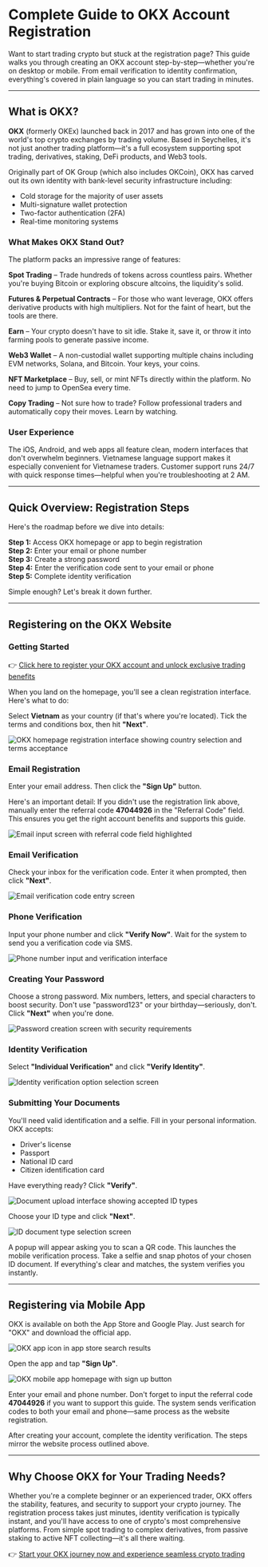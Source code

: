 # Complete Guide to OKX Account Registration

Want to start trading crypto but stuck at the registration page? This guide walks you through creating an OKX account step-by-step—whether you're on desktop or mobile. From email verification to identity confirmation, everything's covered in plain language so you can start trading in minutes.

---

## What is OKX?

**OKX** (formerly OKEx) launched back in 2017 and has grown into one of the world's top crypto exchanges by trading volume. Based in Seychelles, it's not just another trading platform—it's a full ecosystem supporting spot trading, derivatives, staking, DeFi products, and Web3 tools.

Originally part of OK Group (which also includes OKCoin), OKX has carved out its own identity with bank-level security infrastructure including:

- Cold storage for the majority of user assets
- Multi-signature wallet protection
- Two-factor authentication (2FA)
- Real-time monitoring systems

### What Makes OKX Stand Out?

The platform packs an impressive range of features:

**Spot Trading** – Trade hundreds of tokens across countless pairs. Whether you're buying Bitcoin or exploring obscure altcoins, the liquidity's solid.

**Futures & Perpetual Contracts** – For those who want leverage, OKX offers derivative products with high multipliers. Not for the faint of heart, but the tools are there.

**Earn** – Your crypto doesn't have to sit idle. Stake it, save it, or throw it into farming pools to generate passive income.

**Web3 Wallet** – A non-custodial wallet supporting multiple chains including EVM networks, Solana, and Bitcoin. Your keys, your coins.

**NFT Marketplace** – Buy, sell, or mint NFTs directly within the platform. No need to jump to OpenSea every time.

**Copy Trading** – Not sure how to trade? Follow professional traders and automatically copy their moves. Learn by watching.

### User Experience

The iOS, Android, and web apps all feature clean, modern interfaces that don't overwhelm beginners. Vietnamese language support makes it especially convenient for Vietnamese traders. Customer support runs 24/7 with quick response times—helpful when you're troubleshooting at 2 AM.

---

## Quick Overview: Registration Steps

Here's the roadmap before we dive into details:

**Step 1:** Access OKX homepage or app to begin registration  
**Step 2:** Enter your email or phone number  
**Step 3:** Create a strong password  
**Step 4:** Enter the verification code sent to your email or phone  
**Step 5:** Complete identity verification

Simple enough? Let's break it down further.

---

## Registering on the OKX Website

### Getting Started

👉 [Click here to register your OKX account and unlock exclusive trading benefits](https://www.okx.com/join/47044926)

When you land on the homepage, you'll see a clean registration interface. Here's what to do:

Select **Vietnam** as your country (if that's where you're located). Tick the terms and conditions box, then hit **"Next"**.

![OKX homepage registration interface showing country selection and terms acceptance](image/533703770266563.webp)

### Email Registration

Enter your email address. Then click the **"Sign Up"** button.

Here's an important detail: If you didn't use the registration link above, manually enter the referral code **47044926** in the "Referral Code" field. This ensures you get the right account benefits and supports this guide.

![Email input screen with referral code field highlighted](image/475337831155.webp)

### Email Verification

Check your inbox for the verification code. Enter it when prompted, then click **"Next"**.

![Email verification code entry screen](image/812275993904.webp)

### Phone Verification

Input your phone number and click **"Verify Now"**. Wait for the system to send you a verification code via SMS.

![Phone number input and verification interface](image/7360224998858025.webp)

### Creating Your Password

Choose a strong password. Mix numbers, letters, and special characters to boost security. Don't use "password123" or your birthday—seriously, don't. Click **"Next"** when you're done.

![Password creation screen with security requirements](image/970552997394.webp)

### Identity Verification

Select **"Individual Verification"** and click **"Verify Identity"**.

![Identity verification option selection screen](image/8784158145.webp)

### Submitting Your Documents

You'll need valid identification and a selfie. Fill in your personal information. OKX accepts:

- Driver's license
- Passport
- National ID card
- Citizen identification card

Have everything ready? Click **"Verify"**.

![Document upload interface showing accepted ID types](image/082777953.webp)

Choose your ID type and click **"Next"**.

![ID document type selection screen](image/850914222067.webp)

A popup will appear asking you to scan a QR code. This launches the mobile verification process. Take a selfie and snap photos of your chosen ID document. If everything's clear and matches, the system verifies you instantly.

---

## Registering via Mobile App

OKX is available on both the App Store and Google Play. Just search for "OKX" and download the official app.

![OKX app icon in app store search results](image/0677919486.webp)

Open the app and tap **"Sign Up"**.

![OKX mobile app homepage with sign up button](image/672718749891858.webp)

Enter your email and phone number. Don't forget to input the referral code **47044926** if you want to support this guide. The system sends verification codes to both your email and phone—same process as the website registration.

After creating your account, complete the identity verification. The steps mirror the website process outlined above.

---

## Why Choose OKX for Your Trading Needs?

Whether you're a complete beginner or an experienced trader, OKX offers the stability, features, and security to support your crypto journey. The registration process takes just minutes, identity verification is typically instant, and you'll have access to one of crypto's most comprehensive platforms. From simple spot trading to complex derivatives, from passive staking to active NFT collecting—it's all there waiting. 

👉 [Start your OKX journey now and experience seamless crypto trading](https://www.okx.com/join/47044926)
